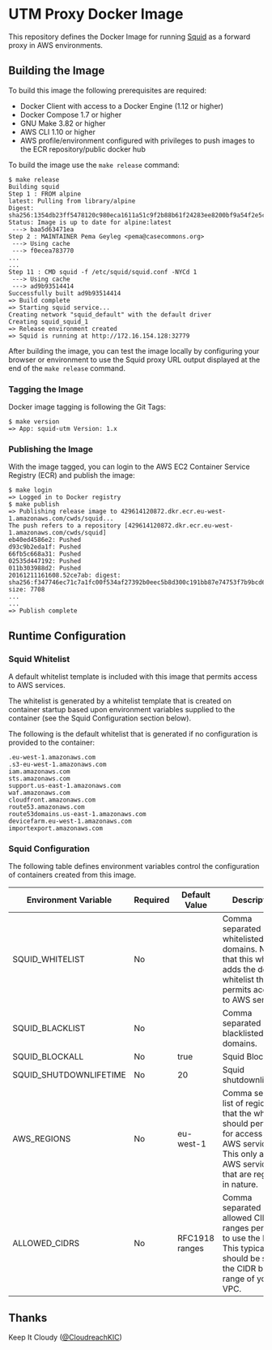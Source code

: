# UTM Proxy Docker Image

This repository defines the Docker Image for running [Squid](http://www.squid-cache.org) as a forward proxy in AWS environments.

## Building the Image

To build this image the following prerequisites are required:

- Docker Client with access to a Docker Engine (1.12 or higher)
- Docker Compose 1.7 or higher
- GNU Make 3.82 or higher
- AWS CLI 1.10 or higher
- AWS profile/environment configured with privileges to push images to the ECR repository/public docker hub

To build the image use the `make release` command:

```
$ make release
Building squid
Step 1 : FROM alpine
latest: Pulling from library/alpine
Digest: sha256:1354db23ff5478120c980eca1611a51c9f2b88b61f24283ee8200bf9a54f2e5c
Status: Image is up to date for alpine:latest
 ---> baa5d63471ea
Step 2 : MAINTAINER Pema Geyleg <pema@casecommons.org>
 ---> Using cache
 ---> f0ecea783770
...
...
Step 11 : CMD squid -f /etc/squid/squid.conf -NYCd 1
 ---> Using cache
 ---> ad9b93514414
Successfully built ad9b93514414
=> Build complete
=> Starting squid service...
Creating network "squid_default" with the default driver
Creating squid_squid_1
=> Release environment created
=> Squid is running at http://172.16.154.128:32779
```

After building the image, you can test the image locally by configuring your browser or environment to use the Squid proxy URL output displayed at the end of the `make release` command.

### Tagging the Image

Docker image tagging is following the Git Tags:

```
$ make version
=> App: squid-utm Version: 1.x
```

### Publishing the Image

With the image tagged, you can login to the AWS EC2 Container Service Registry (ECR) and publish the image:

```
$ make login
=> Logged in to Docker registry
$ make publish
=> Publishing release image to 429614120872.dkr.ecr.eu-west-1.amazonaws.com/cwds/squid...
The push refers to a repository [429614120872.dkr.ecr.eu-west-1.amazonaws.com/cwds/squid]
eb40ed4586e2: Pushed
d93c9b2eda1f: Pushed
66fb5c668a31: Pushed
02535d447192: Pushed
011b303988d2: Pushed
20161211161608.52ce7ab: digest: sha256:f347746ec71c7a1fc00f534af27392b0eec5b8d300c191bb87e74753f7b9bcd6 size: 7708
...
...
=> Publish complete
```


## Runtime Configuration

### Squid Whitelist

A default whitelist template is included with this image that permits access to AWS services.

The whitelist is generated by a whitelist template that is created on container startup based upon environment variables supplied to the container (see the Squid Configuration section below).

The following is the default whitelist that is generated if no configuration is provided to the container:

```
.eu-west-1.amazonaws.com
.s3-eu-west-1.amazonaws.com
iam.amazonaws.com
sts.amazonaws.com
support.us-east-1.amazonaws.com
waf.amazonaws.com
cloudfront.amazonaws.com
route53.amazonaws.com
route53domains.us-east-1.amazonaws.com
devicefarm.eu-west-1.amazonaws.com
importexport.amazonaws.com
```

### Squid Configuration

The following table defines environment variables control the configuration of containers created from this image.

| Environment Variable | Required | Default Value  | Description                                                                                                                                               | Examples                     |
|----------------------|----------|----------------|-----------------------------------------------------------------------------------------------------------------------------------------------------------|------------------------------|
| SQUID_WHITELIST      | No       |                | Comma separated list of whitelisted domains.  Note that this whitelist adds the default whitelist that permits access to AWS services.                    | .cloudreach.com,.google.com |
| SQUID_BLACKLIST      | No       |                | Comma separated list of blacklisted domains. | .exploit-db.com |
| SQUID_BLOCKALL        | No       | true | Squid Block all               | `false|true`            |
| SQUID_SHUTDOWNLIFETIME        | No       | 20 | Squid shutdownlifetime             | 30            |
| AWS_REGIONS          | No       | eu-west-1      | Comma separate list of regions that the whitelist should perform for access to AWS services.  This only affects AWS services that are regional in nature. | eu-west-1,eu-central-1     |
| ALLOWED_CIDRS        | No       | RFC1918 ranges | Comma separated list of allowed CIDR ranges permitted to use the Proxy.  This typically should be set to the CIDR block range of your VPC.                | 10.0.0.0/8,172.16.0.0/12,192.168.0.0/16            |



## Thanks

Keep It Cloudy ([@CloudreachKIC](https://twitter.com/cloudreachkic))
